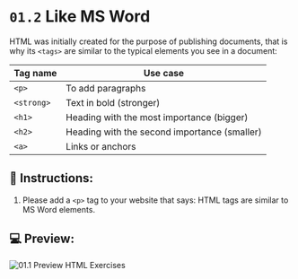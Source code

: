 # `01.2` Like MS Word

HTML was initially created for the purpose of publishing documents, that is why its `<tags>` are similar to the typical elements you see in a document:

| Tag name | Use case |
| -------- | -------- |
| `<p>`    | To add paragraphs |
| `<strong>`    | Text in bold (stronger) |
| `<h1>`    | Heading with the most importance (bigger) |
| `<h2>`    | Heading with the second importance (smaller) |
| `<a>`    | Links or anchors |

## 📝 Instructions:

1. Please add a `<p>` tag to your website that says: HTML tags are similar to MS Word elements.

## 💻 Preview:

![01.1 Preview HTML Exercises](../../.learn/assets/01.2-Like-Word.png?raw=true)
